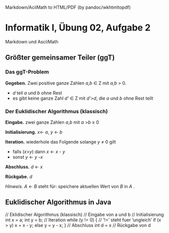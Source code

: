 Markdown/AciiMath to HTML/PDF (by pandoc/wkhtmltopdf)
# Informatik I, Übung 02, Aufgabe 2
Markdown und AsciiMath
## Größter gemeinsamer Teiler (ggT)

### Das ggT-Problem
**Gegeben.**  Zwei positive ganze Zahlen *a,b* ∈ Z mit *a,b* > 0.
- *d* teil *a* und *b* ohne Rest
- es gibt keine ganze Zahl *d'* ∈ Z mit *d'>d*,  die *a* und *b* ohne Rest teilt

### Der Euklidischer Algorithmus (klassisch)

**Eingabe.** zwei ganze Zahlen *a*,*b* mit *a* >*b* ≥ 0

**Initialisierung.** *x*← *a*, *y* ← *b*

**Iteration.**  wiederhole das Folgende solange *y* ≠ 0 gilt
- falls (*x*>*y*) dann *x* ← *x* - *y*
- sonst *y* ← *y* -*x*

**Abschluss.** *d* ← *x*

**Rückgabe.** *d*

*Hinweis.* *A* ← *B* steht für: speichere aktuellen Wert von *B* in *A* .

## Euklidischer Algorithmus in Java

// Eklidischer Algorithmus (klassisch)
// Eingabe von a und b
// Initialisierung
int x = a;
int y = b;
// Iteration
while (y != 0) { // ’!=’ steht fuer ’ungleich’
if (x > y)
x = x - y;
else
y = y - x;
}
// Abschluss
int d = x
// Rückgabe von d
